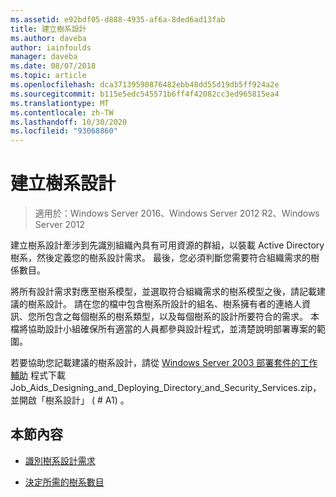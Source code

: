 ```yaml
---
ms.assetid: e92bdf05-d888-4935-af6a-8ded6ad13fab
title: 建立樹系設計
ms.author: daveba
author: iainfoulds
manager: daveba
ms.date: 08/07/2018
ms.topic: article
ms.openlocfilehash: dca37139590876482ebb48dd55d19db5ff924a2e
ms.sourcegitcommit: b115e5edc545571b6ff4f42082cc3ed965815ea4
ms.translationtype: MT
ms.contentlocale: zh-TW
ms.lasthandoff: 10/30/2020
ms.locfileid: "93068860"
---
```

# <a name="creating-a-forest-design"></a>建立樹系設計

> 適用於：Windows Server 2016、Windows Server 2012 R2、Windows Server 2012

建立樹系設計牽涉到先識別組織內具有可用資源的群組，以裝載 Active Directory 樹系，然後定義您的樹系設計需求。 最後，您必須判斷您需要符合組織需求的樹係數目。

將所有設計需求對應至樹系模型，並選取符合組織需求的樹系模型之後，請記載建議的樹系設計。 請在您的檔中包含樹系所設計的組名、樹系擁有者的連絡人資訊、您所包含之每個樹系的樹系類型，以及每個樹系的設計所要符合的需求。 本檔將協助設計小組確保所有適當的人員都參與設計程式，並清楚說明部署專案的範圍。

若要協助您記載建議的樹系設計，請從 [Windows Server 2003 部署套件的工作輔助](https://microsoft.com/download/details.aspx?id=9608) 程式下載 Job_Aids_Designing_and_Deploying_Directory_and_Security_Services.zip，並開啟「樹系設計」 ( # A1) 。

## <a name="in-this-section"></a>本節內容

- [識別樹系設計需求](../../ad-ds/plan/Identifying-Forest-Design-Requirements.md)

- [決定所需的樹系數目](../../ad-ds/plan/Determining-the-Number-of-Forests-Required.md)
